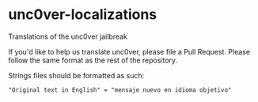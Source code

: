 # unc0ver-localizations
Translations of the unc0ver jailbreak

If you'd like to help us translate unc0ver, please file a Pull Request. Please follow the same format as the rest of the repository.


Strings files should be formatted as such:

```
"Original text in English" = "mensaje nuevo en idioma objetivo"
```